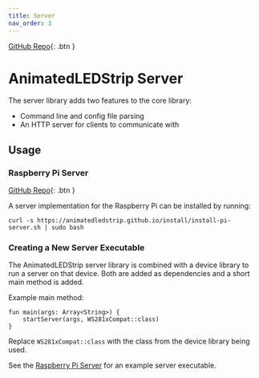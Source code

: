 ```yaml
---
title: Server
nav_order: 3
---
```


[GitHub Repo](https://github.com/AnimatedLEDStrip/server){: .btn }

# AnimatedLEDStrip Server

The server library adds two features to the core library:

- Command line and config file parsing
- An HTTP server for clients to communicate with

## Usage

### Raspberry Pi Server

[GitHub Repo](https://github.com/AnimatedLEDStrip/server-pi){: .btn }

A server implementation for the Raspberry Pi can be installed by running:

```
curl -s https://animatedledstrip.github.io/install/install-pi-server.sh | sudo bash
```

### Creating a New Server Executable

The AnimatedLEDStrip server library is combined with a device library to run a server on that device.
Both are added as dependencies and a short main method is added.

Example main method:
```
fun main(args: Array<String>) {
    startServer(args, WS281xCompat::class)
}
```

Replace `WS281xCompat::class` with the class from the device library being used.

See the [Raspberry Pi Server](#raspberry-pi-server) for an example server executable.
